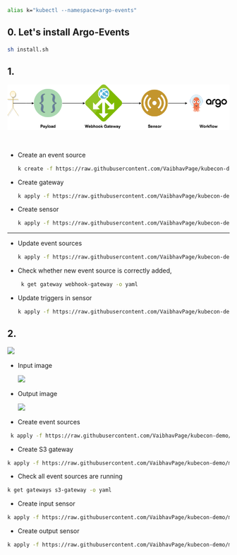 ```bash
alias k="kubectl --namespace=argo-events"
```

## 0. Let's install Argo-Events
```bash
sh install.sh
```

## 1. 

![](webhook-demo.png)

<br/>

- Create an event source
    ```bash
    k create -f https://raw.githubusercontent.com/VaibhavPage/kubecon-demo/master/demo1/gateway/webhook-gateway.yaml
    ```
 
- Create gateway
    ```bash
    k apply -f https://raw.githubusercontent.com/VaibhavPage/kubecon-demo/master/demo1/gateway/webhook-gateway-configmap.yaml
    ```

- Create sensor
    ```bash
    k apply -f https://raw.githubusercontent.com/VaibhavPage/kubecon-demo/master/demo1/sensor/webhook-sensor.yaml
    ```
 ---
  
 - Update event sources
    ```bash
    k apply -f https://raw.githubusercontent.com/VaibhavPage/kubecon-demo/master/demo1/gateway/webhook-gateway-configmap-updated.yaml
    ```

 - Check whether new event source is correctly added,
   ```bash
    k get gateway webhook-gateway -o yaml
    ``` 

 - Update triggers in sensor
    ```bash
    k apply -f https://raw.githubusercontent.com/VaibhavPage/kubecon-demo/master/demo1/sensor/webhook-sensor-updated.yaml
    ```

## 2.

 ![](S3-demo.png)

 - Input image
 
    ![](kubelogo-wide.png)
 
 - Output image
 
    ![](output.jpg)
  
 - Create event sources
 ```bash
  k apply -f https://raw.githubusercontent.com/VaibhavPage/kubecon-demo/master/demo2/gateway/s3-gateway-configmap.yaml
 ```
 
 - Create S3 gateway
 ```bash
 k apply -f https://raw.githubusercontent.com/VaibhavPage/kubecon-demo/master/demo2/gateway/s3-gateway.yaml
 ```
 
 - Check all event sources are running 
 ```bash
 k get gateways s3-gateway -o yaml
 ```
 
 - Create input sensor
 ```bash
 k apply -f https://raw.githubusercontent.com/VaibhavPage/kubecon-demo/master/demo2/sensor/s3-input-sensor.yaml
 ```
 
 - Create output sensor
 ```bash
 k apply -f https://raw.githubusercontent.com/VaibhavPage/kubecon-demo/master/demo2/sensor/s3-output-sensor.yaml
 ```

